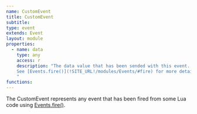 ```yaml
---
name: CustomEvent
title: CustomEvent
subtitle:
type: event
extends: Event
layout: module
properties:  
  - name: data
    type: any
    access: r
    description: "The data value that has been sended with this event.
    See [Events.fire()](!SITE_URL!/modules/Events/#fire) for more details on this.
    "
functions:
---
```


The CustomEvent represents any event that has been fired from some Lua code using
[Events.fire()](/modules/Events/#fire).
